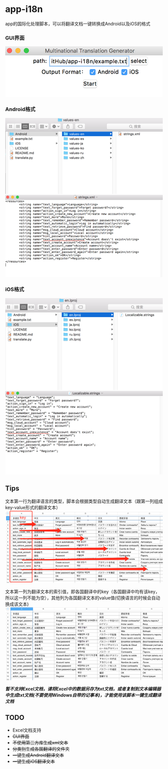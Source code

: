 # app-i18n

app的国际化处理脚本，可以将翻译文档一键转换成Android以及iOS的格式

### GUI界面

![GUI界面](img/program_interface.png)

### Android格式

![Android格式输出](img/output_Android.png)
![Android格式输出详情](img/output_Android_details.png)

### iOS格式

![iOS格式输出](img/output_iOS.png)
![iOS格式输出详情](img/output_iOS_details.png)

## Tips

文本第一行为翻译语言的类型，脚本会根据类型自动生成翻译文本（跟第一列组成key-value形式的翻译文本）
![文本第一行](img/first_row.png)

文本第一列为翻译文本的索引值，即各国翻译中的key（各国翻译中均有该key，所以这一列不能为空），其他列为各国翻译文本的value值(切换语言的时候会自动换成该文本)
![文本第一列](img/first_col.png)

***暂不支持Excel文档，请将Excel中的数据另存为txt文档，或者复制到文本编辑器中生成txt文档(不要使用Windows自带的记事本)，才能使用该脚本一键生成翻译文档***

## TODO

* Excel文档支持
* ~~GUI界面~~
* ~~不使用第三方库生成xml文本~~
* ~~分类别生成各国翻译的文件夹~~
* ~~一键生成Android翻译文本~~
* ~~一键生成iOS翻译文本~~
